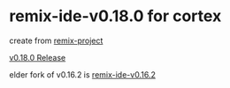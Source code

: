 # remix-ide-v0.18.0 for cortex

create from [remix-project](https://github.com/ethereum/remix-project "remix-project")

[v0.18.0 Release](https://github.com/ethereum/remix-project/releases/download/v0.18.0/remix-6e896f367.zip)

elder fork of v0.16.2 is [remix-ide-v0.16.2](https://github.com/cortexlfj/remix-ide-v2)

